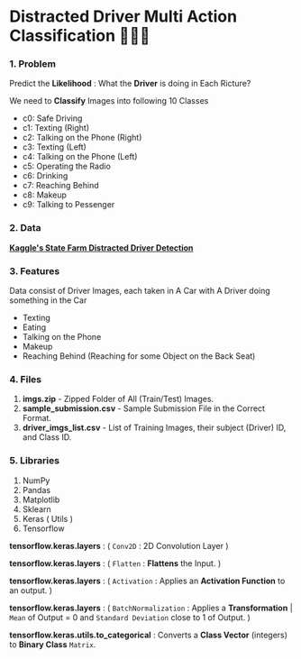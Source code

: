 # Distracted Driver Multi Action Classification 🚗🚙🚌

### 1. Problem

Predict the **Likelihood** : What the **Driver** is doing in Each Ricture?

We need to **Classify** Images into following 10 Classes 

- c0: Safe Driving
- c1: Texting (Right) 
- c2: Talking on the Phone (Right)
- c3: Texting (Left)
- c4: Talking on the Phone (Left)
- c5: Operating the Radio
- c6: Drinking
- c7: Reaching Behind
- c8: Makeup
- c9: Talking to Pessenger

### 2. Data

**[Kaggle's State Farm Distracted Driver Detection](https://www.kaggle.com/c/state-farm-distracted-driver-detection/data)**

### 3. Features

Data consist of Driver Images, each taken in A Car with A Driver doing something in the Car 
- Texting 
- Eating 
- Talking on the Phone
- Makeup
- Reaching Behind (Reaching for some Object on the Back Seat) 

### 4. Files 
1. **imgs.zip** - Zipped Folder of All (Train/Test) Images.
2. **sample_submission.csv** - Sample Submission File in the Correct Format.
3. **driver_imgs_list.csv** - List of Training Images, their subject (Driver) ID, and Class ID.

### 5. Libraries
1. NumPy
2. Pandas
3. Matplotlib
4. Sklearn
5. Keras ( Utils )
6. Tensorflow

**tensorflow.keras.layers** : ( `Conv2D` : 2D Convolution Layer )

**tensorflow.keras.layers** : ( `Flatten` : **Flattens** the Input. )

**tensorflow.keras.layers** : ( `Activation` : Applies an **Activation Function** to an output. )

**tensorflow.keras.layers** : ( `BatchNormalization` : Applies a **Transformation** | `Mean` of Output = 0 and `Standard Deviation` close to 1 of Output. )

**tensorflow.keras.utils.to_categorical** : Converts a **Class Vector** (integers) to **Binary Class** `Matrix`.


